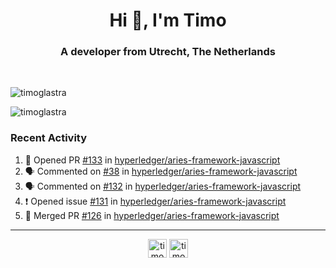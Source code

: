 <h1 align="center">Hi 👋, I'm Timo</h1>
<h3 align="center">A developer from Utrecht, The Netherlands</h3>
<br/>
<!-- https://github.com/rahuldkjain/github-profile-readme-generator --!>

<p align="left"><img src="https://github-readme-stats.vercel.app/api?username=timoglastra&show_icons=true&count_private=true&" alt="timoglastra" /></p>

<!--
Github language stats
<p align="left"><img src="https://github-readme-stats.vercel.app/api/top-langs/?username=timoglastra&layout=compact" alt="timoglastra" /><p>
-->

<!-- Codestats language stats -->
<p align="left"><img src="https://codestats-readme.vercel.app/api/top-langs/?username=timoglastra&layout=compact&language_count=12" alt="timoglastra" /><p>  
  
<h3>Recent Activity</h3>

<!--START_SECTION:activity-->
1. 💪 Opened PR [#133](https://github.com/hyperledger/aries-framework-javascript/pull/133) in [hyperledger/aries-framework-javascript](https://github.com/hyperledger/aries-framework-javascript)
2. 🗣 Commented on [#38](https://github.com/hyperledger/aries-framework-javascript/issues/38) in [hyperledger/aries-framework-javascript](https://github.com/hyperledger/aries-framework-javascript)
3. 🗣 Commented on [#132](https://github.com/hyperledger/aries-framework-javascript/issues/132) in [hyperledger/aries-framework-javascript](https://github.com/hyperledger/aries-framework-javascript)
4. ❗️ Opened issue [#131](https://github.com/hyperledger/aries-framework-javascript/issues/131) in [hyperledger/aries-framework-javascript](https://github.com/hyperledger/aries-framework-javascript)
5. 🎉 Merged PR [#126](https://github.com/hyperledger/aries-framework-javascript/pull/126) in [hyperledger/aries-framework-javascript](https://github.com/hyperledger/aries-framework-javascript)
<!--END_SECTION:activity-->

---

<p align="center">
<a href="https://twitter.com/timoglastra" target="blank"><img align="center" src="https://cdn.jsdelivr.net/npm/simple-icons@3.0.1/icons/twitter.svg" alt="timoglastra" height="30" width="30" /></a>
<a href="https://linkedin.com/in/timoglastra" target="blank"><img align="center" src="https://cdn.jsdelivr.net/npm/simple-icons@3.0.1/icons/linkedin.svg" alt="timoglastra" height="30" width="30" /></a>
</p>



